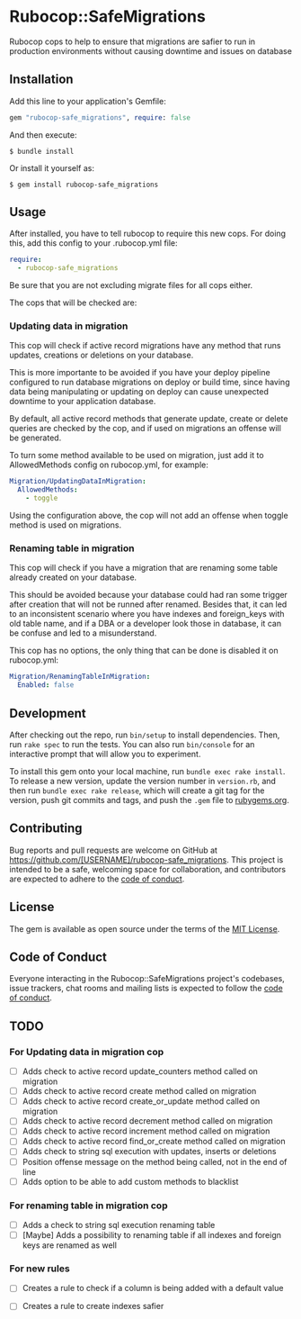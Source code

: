 # Rubocop::SafeMigrations

Rubocop cops to help to ensure that migrations are safier to run in production environments without causing downtime and issues on database

## Installation

Add this line to your application's Gemfile:

```ruby
gem "rubocop-safe_migrations", require: false
```

And then execute:

    $ bundle install

Or install it yourself as:

    $ gem install rubocop-safe_migrations

## Usage

After installed, you have to tell rubocop to require this new cops. For doing this, add this config to your .rubocop.yml file:

```yaml
require:
  - rubocop-safe_migrations
```

Be sure that you are not excluding migrate files for all cops either.

The cops that will be checked are:

### Updating data in migration

This cop will check if active record migrations have any method that runs updates, creations or deletions on your database.

This is more importante to be avoided if you have your deploy pipeline configured to run database migrations on deploy or build time, since having data being manipulating or updating on deploy can cause unexpected downtime to your application database.

By default, all active record methods that generate update, create or delete queries are checked by the cop, and if used on migrations an offense will be generated.

To turn some method available to be used on migration, just add it to AllowedMethods config on rubocop.yml, for example:

```yaml
Migration/UpdatingDataInMigration:
  AllowedMethods:
    - toggle
```

Using the configuration above, the cop will not add an offense when toggle method is used on migrations.

### Renaming table in migration

This cop will check if you have a migration that are renaming some table already created on your database.

This should be avoided because your database could had ran some trigger after creation that will not be runned after renamed. Besides that, it can led to an inconsistent scenario where you have indexes and foreign_keys with old table name, and if a DBA or a developer look those in database, it can be confuse and led to a misunderstand.

This cop has no options, the only thing that can be done is disabled it on rubocop.yml:

```yaml
Migration/RenamingTableInMigration:
  Enabled: false
```

## Development

After checking out the repo, run `bin/setup` to install dependencies. Then, run `rake spec` to run the tests. You can also run `bin/console` for an interactive prompt that will allow you to experiment.

To install this gem onto your local machine, run `bundle exec rake install`. To release a new version, update the version number in `version.rb`, and then run `bundle exec rake release`, which will create a git tag for the version, push git commits and tags, and push the `.gem` file to [rubygems.org](https://rubygems.org).

## Contributing

Bug reports and pull requests are welcome on GitHub at https://github.com/[USERNAME]/rubocop-safe_migrations. This project is intended to be a safe, welcoming space for collaboration, and contributors are expected to adhere to the [code of conduct](https://github.com/[USERNAME]/rubocop-safe_migrations/blob/master/CODE_OF_CONDUCT.md).


## License

The gem is available as open source under the terms of the [MIT License](https://opensource.org/licenses/MIT).

## Code of Conduct

Everyone interacting in the Rubocop::SafeMigrations project's codebases, issue trackers, chat rooms and mailing lists is expected to follow the [code of conduct](https://github.com/[USERNAME]/rubocop-safe_migrations/blob/master/CODE_OF_CONDUCT.md).

## TODO

### For Updating data in migration cop
- [ ] Adds check to active record update_counters method called on migration
- [ ] Adds check to active record create method called on migration
- [ ] Adds check to active record create_or_update method called on migration
- [ ] Adds check to active record decrement method called on migration
- [ ] Adds check to active record increment method called on migration
- [ ] Adds check to active record find_or_create method called on migration
- [ ] Adds check to string sql execution with updates, inserts or deletions
- [ ] Position offense message on the method being called, not in the end of line
- [ ] Adds option to be able to add custom methods to blacklist

### For renaming table in migration cop
- [ ] Adds a check to string sql execution renaming table
- [ ] [Maybe] Adds a possibility to renaming table if all indexes and foreign keys are renamed as well

### For new rules
- [ ] Creates a rule to check if a column is being added with a default value
- [ ] Creates a rule to create indexes safier


